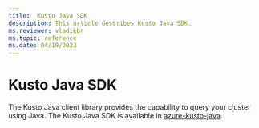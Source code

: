 ```yaml
---
title:  Kusto Java SDK
description: This article describes Kusto Java SDK.
ms.reviewer: vladikbr
ms.topic: reference
ms.date: 04/19/2023
---
```


# Kusto Java SDK

The Kusto Java client library provides the capability to query your cluster using Java.
The Kusto Java SDK is available in [azure-kusto-java](https://github.com/Azure/azure-kusto-java).
